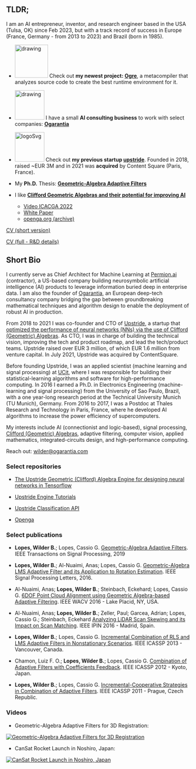 ## TLDR;

I am an AI entrepreneur, inventor, and research engineer based in the USA (Tulsa, OK)
since Feb 2023, but with a track record of success in Europe
(France, Germany - from 2013 to 2023) and Brazil (born in 1985).

- <img src="https://wilder.openga.org/assets/ogre-logo-with-icon.png" alt="drawing" width="90"/> Check out **my newest project: [Ogre](https://ogre.run)**, a metacompiler that analyzes source code to create the best runtime environment for it.

- <img src="https://ogarantia.github.io/ogarantia_logoBlue_nameBlack.png" alt="drawing" width="80"/> I have a small **AI consulting business** to work with select companies: **[Ogarantia](https://ogarantia.com)**

- <img src="https://ww2.upstride.io/wp-content/uploads/2020/12/logoSvg.svg" alt="logoSvg" width="80"/> Check out **my previous startup [upstride](https://upstride.io)**. Founded in 2018, raised
~EUR 3M and in 2021 was **acquired** by Content Square (Paris, France).

- My **Ph.D.** Thesis: **[Geometric-Algebra Adaptive Filters](https://teses.usp.br/teses/disponiveis/3/3142/tde-22092016-143525/publico/WilderBezerraLopesCorr16.pdf)**

- I like **[Clifford Geometric Algebras and their potential for improving AI](https://wilder-lopes.medium.com/together-lets-unlock-the-full-potential-of-geometric-algebra-in-deep-learning-9450d250f8a8)**
    - [Video ICACGA 2022](https://www.youtube.com/watch?v=zPVo3lcLzpI)
    - [White Paper](https://ww2.upstride.io/wp-content/uploads/2020/12/Upstride-doc.pdf)
    - [openga.org (archive)](https://openga.org)

[CV (short version)](https://wilder.openga.org/assets/resume-WilderLopes.pdf)

[CV (full - R&D details)](https://wilder.openga.org/assets/resume-WilderLopes-long.pdf)

## Short Bio

I currently serve as Chief Architect for Machine Learning at [Permion.ai](https://permion.ai) (contractor), a US-based company building
neurosymbolic artificial intelligence (AI) products to leverage information buried deep in enterprise data. I am
also the founder of [Ogarantia](https://ogarantia.com), an European deep-tech consultancy company bridging the gap between groundbreaking
mathematical techniques and algorithm design to enable the deployment of robust AI in production.

From 2018 to 2021 I was co-founder and CTO of [Upstride](https://upstride.io), a startup that [optimized the performance of
neural networks (NNs) via the use of Clifford (Geometric) Algebras](https://wilder-lopes.medium.com/together-lets-unlock-the-full-potential-of-geometric-algebra-in-deep-learning-9450d250f8a8). As CTO, I was in charge of building
the technical vision, improving the tech and product roadmap, and lead the tech/product teams. Upstride
raised over EUR 3 million, of which EUR 1.6 million from venture capital. In July 2021, Upstride was
acquired by ContentSquare.

Before founding Upstride, I was an applied scientist (machine learning and signal
processing) at [UCit](https://ucit.fr), where I was responsible for building their statistical-learning algorithms and software
for high-performance computing. In 2016 I earned a Ph.D. in Electronics Engineering (machine-learning and signal processing) from the
University of Sao Paulo, Brazil, with a one year-long research period at the Technical University Munich (TU
Munich), Germany. From 2016 to 2017, I was a Postdoc at Thales Research and Technology in Paris, France,
where he developed AI algorithms to increase the power efficiency of supercomputers.

My interests include AI (connectionist and logic-based), signal processing, [Clifford (Geometric) Algebras](https://en.wikipedia.org/wiki/Geometric_algebra),
adaptive filtering, computer vision, applied mathematics, integrated-circuits design, and high-performance
computing.

Reach out: [wilder@ogarantia.com](wilder@ogarantia.com)

### Select repositories

- [The Upstride Geometric (Clifford) Algebra Engine for designing neural networks in Tensorflow](https://github.com/UpStride/engine)

- [Upstride Engine Tutorials](https://github.com/UpStride/tutorial)

- [Upstride Classification API](https://github.com/UpStride/classification-api)

- [Openga](https://github.com/wilderlopes/OpenGA)

### Select publications

- **Lopes, Wilder B.**; Lopes, Cassio G. [Geometric-Algebra Adaptive Filters](https://ieeexplore.ieee.org/document/8712440). IEEE Transactions on Signal Processing, 2019

- **Lopes, Wilder B.**; Al-Nuaimi, Anas; Lopes, Cassio G. [Geometric-Algebra LMS Adaptive Filter and its Application to Rotation Estimation](https://ieeexplore.ieee.org/document/7460183/). IEEE Signal Processing Letters, 2016.

- Al-Nuaimi, Anas; **Lopes, Wilder B.**; Steinbach, Eckehard; Lopes, Cassio G. [6DOF Point Cloud Alignment using Geometric Algebra-based Adaptive Filtering](https://ieeexplore.ieee.org/document/7477642/). IEEE WACV 2016 - Lake Placid, NY, USA.

- Al-Nuaimi, Anas; **Lopes, Wilder B.**; Zeller, Paul; Garcea, Adrian; Lopes, Cassio G.; Steinbach, Eckehard [Analyzing LiDAR Scan Skewing and its Impact on Scan Matching](https://ieeexplore.ieee.org/document/7743598/). IEEE IPIN 2016 - Madrid, Spain.

- **Lopes, Wilder B.**; Lopes, Cassio G. [Incremental Combination of RLS and LMS Adaptive Filters in Nonstationary Scenarios](https://ieeexplore.ieee.org/document/6638751/). IEEE ICASSP 2013 - Vancouver, Canada.

- Chamon, Luiz F. O.; **Lopes, Wilder B.**; Lopes, Cassio G. [Combination of Adaptive Filters with Coefficients Feedback](https://ieeexplore.ieee.org/document/6288741/). IEEE ICASSP 2012 - Kyoto, Japan.

- **Lopes, Wilder B.**; Lopes, Cassio G. [Incremental-Cooperative Strategies in Combination of Adaptive Filters](https://ieeexplore.ieee.org/document/5947262/). IEEE ICASSP 2011 - Prague, Czech Republic.

### Videos

- Geometric-Algebra Adaptive Filters for 3D Registration:

[![Geometric-Algebra Adaptive Filters for 3D Registration](https://img.youtube.com/vi/TCSfBpSQpjg/0.jpg)](https://www.youtube.com/watch?v=TCSfBpSQpjg)

- CanSat Rocket Launch in Noshiro, Japan:

[![CanSat Rocket Launch in Noshiro, Japan](https://img.youtube.com/vi/YQM7zbW-uLw/0.jpg)](https://www.youtube.com/watch?v=YQM7zbW-uLw)
